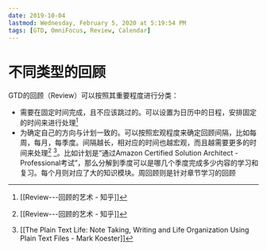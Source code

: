 ```yaml
---
date: 2019-10-04
lastmod: Wednesday, February 5, 2020 at 5:19:54 PM
tags: [GTD, OmniFocus, Review, Calendar]
---
```

# 不同类型的回顾

GTD的回顾（Review）可以按照其重要程度进行分类：
* 需要在固定时间完成，且不应该跳过的。可以设置为日历中的日程，安排固定的时间来进行处理[^2C3B63142E15]
* 为确定自己的方向与计划一致的。可以按照宏观程度来确定回顾间隔，比如每周，每月，每季度。间隔越长，相对应的时间也越宏观，而且越需要更多的时间来处理[^2C3B63142E15] [^7394259B61E7]。比如计划是“通过Amazon Certified Solution Architect - Professional考试”，那么分解到季度可以是哪几个季度完成多少内容的学习和复习。每个月则对应了大的知识模块。周回顾则是针对章节学习的回顾



[^2C3B63142E15]: [[Review---回顾的艺术 - 知乎]]

[^7394259B61E7]: [[The Plain Text Life: Note Taking, Writing and Life Organization Using Plain Text Files - Mark Koester]]
